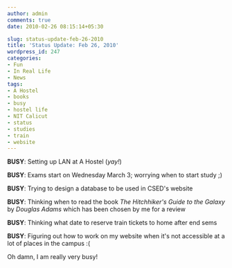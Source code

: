 ```yaml
---
author: admin
comments: true
date: 2010-02-26 08:15:14+05:30

slug: status-update-feb-26-2010
title: 'Status Update: Feb 26, 2010'
wordpress_id: 247
categories:
- Fun
- In Real Life
- News
tags:
- A Hostel
- books
- busy
- hostel life
- NIT Calicut
- status
- studies
- train
- website
---
```


**BUSY**: Setting up LAN at A Hostel (_yay!_)

**BUSY**: Exams start on Wednesday March 3; worrying when to start study ;)

**BUSY**: Trying to design a database to be used in CSED's website

**BUSY**: Thinking when to read the book _The Hitchhiker's Guide to the Galaxy_ by _Douglas Adams_ which has been chosen by me for a review

**BUSY**: Thinking what date to reserve train tickets to home after end sems

**BUSY**: Figuring out how to work on my website when it's not accessible at a lot of places in the campus :(

Oh damn, I am really very busy!
